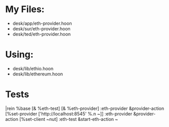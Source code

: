 # My Files:
- desk/app/eth-provider.hoon
- desk/sur/eth-provider.hoon
- desk/ted/eth-provider.hoon


# Using:
- desk/lib/ethio.hoon
- desk/lib/ethereum.hoon

# Tests
|rein %base [& %eth-test] [& %eth-provider]
:eth-provider &provider-action [%set-provider ['http://localhost:8545' %.n ~]]
:eth-provider &provider-action [%set-client ~nut]
:eth-test &start-eth-action ~
